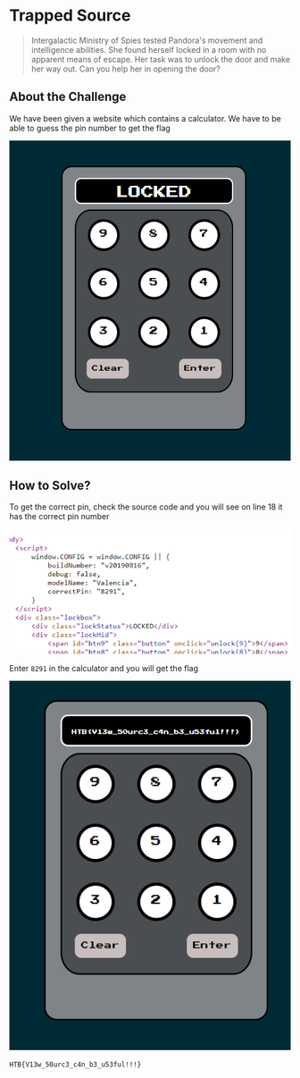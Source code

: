 # Trapped Source
> Intergalactic Ministry of Spies tested Pandora's movement and intelligence abilities. She found herself locked in a room with no apparent means of escape. Her task was to unlock the door and make her way out. Can you help her in opening the door?

## About the Challenge
We have been given a website which contains a calculator. We have to be able to guess the pin number to get the flag

![preview](images/preview.png)

## How to Solve?
To get the correct pin, check the source code and you will see on line 18 it has the correct pin number

![source_code](images/source_code.png)

Enter `8291` in the calculator and you will get the flag

![flag](images/flag.png)

```
HTB{V13w_50urc3_c4n_b3_u53ful!!!}
```
